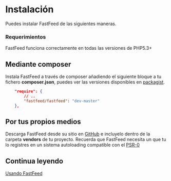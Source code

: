 # Instalación

Puedes instalar FastFeed de las siguientes maneras.

### Requerimientos

FastFeed funciona correctamente en todas las versiones de PHP5.3+

## Mediante composer

Instala FastFeed a través de composer añadiendo el siguiente bloque a tu fichero **composer.json**, puedes ver las
versiones disponibles en [packagist](https://packagist.org/packages/fastfeed/fastfeed).

``` json
    "require": {
        // ..
        "fastfeed/fastfeed": "dev-master"
    },
```

## Por tus propios medios

Descarga FastFeed desde su sitio en [GitHub](https://github.com/desarrolla2/RSSClient/releases) e incluyelo dentro
de la carpeta **vendors** de tu proyecto. Recuerda que FastFeed necesita un que tu lo registres en un sistema
autoloading compatible con el [PSR-0](https://github.com/php-fig/fig-standards/blob/master/accepted/PSR-0.md)

## Continua leyendo

[Usando FastFeed](https://github.com/FastFeed/FastFeed/blob/master/doc/es/uso.md)